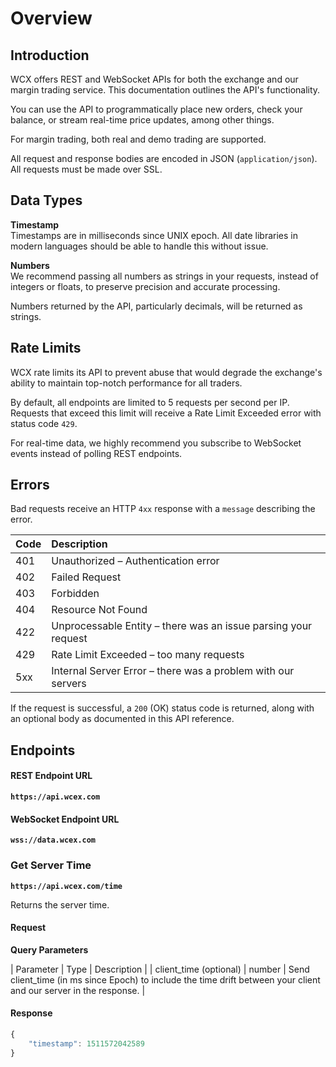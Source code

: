 # Overview

## Introduction

WCX offers REST and WebSocket APIs for both the exchange and our margin trading service. This documentation outlines the API's functionality.

You can use the API to programmatically place new orders, check your balance, or stream real-time price updates, among other things.

For margin trading, both real and demo trading are supported.

All request and response bodies are encoded in JSON (`application/json`). All requests must be made over SSL.

## Data Types

**Timestamp**  
Timestamps are in milliseconds since UNIX epoch. All date libraries in modern languages should be able to handle this without issue.

**Numbers**  
We recommend passing all numbers as strings in your requests, instead of integers or floats, to preserve precision and accurate processing.

Numbers returned by the API, particularly decimals, will be returned as strings.

## Rate Limits

WCX rate limits its API to prevent abuse that would degrade the exchange's ability to maintain top-notch performance for all traders.

By default, all endpoints are limited to 5 requests per second per IP. Requests that exceed this limit will receive a Rate Limit Exceeded error with status code `429`.

For real-time data, we highly recommend you subscribe to WebSocket events instead of polling REST endpoints.

## Errors

Bad requests receive an HTTP `4xx` response with a `message` describing the error.

| Code | Description |
| :--- | :--- |
| 401 | Unauthorized – Authentication error |
| 402 | Failed Request |
| 403 | Forbidden |
| 404 | Resource Not Found |
| 422 | Unprocessable Entity – there was an issue parsing your request |
| 429 | Rate Limit Exceeded – too many requests |
| 5xx | Internal Server Error – there was a problem with our servers |

If the request is successful, a `200` \(OK\) status code is returned, along with an optional body as documented in this API reference.

## Endpoints

#### **REST Endpoint URL**

**`https://api.wcex.com`**

#### WebSocket Endpoint URL

**`wss://data.wcex.com`**

### Get Server Time

**`https://api.wcex.com/time`**

Returns the server time.

#### Request

**Query Parameters**

| Parameter | Type | Description |
| client\_time (optional) | number | Send client\_time \(in ms since Epoch\) to include the time drift between your client and our server in the response. |

#### Response

```javascript
{
    "timestamp": 1511572042589
}
```